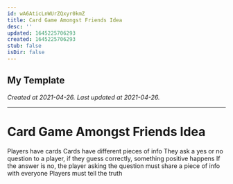 ```yaml
---
id: wA6AticLnWUrZQxyr0kmZ
title: Card Game Amongst Friends Idea
desc: ''
updated: 1645225706293
created: 1645225706293
stub: false
isDir: false
---
```

My Template
---

_Created at 2021-04-26._
_Last updated at 2021-04-26._




---

# Card Game Amongst Friends Idea


Players have cards
Cards have different pieces of info
They ask a yes or no question to a player, if they guess correctly, something positive happens
If the answer is no, the player asking the question must share a piece of info with everyone
Players must tell the truth

